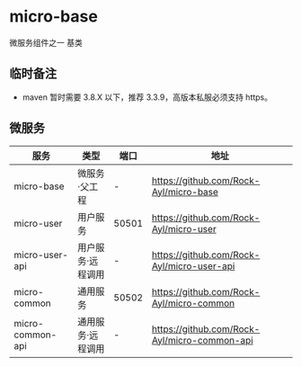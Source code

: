 # micro-base
微服务组件之一 基类

## 临时备注
- maven 暂时需要 3.8.X 以下，推荐 3.3.9，高版本私服必须支持 https。

## 微服务

| 服务               | 类型                 | 端口   | 地址                                  |
|--------------------|----------------------|--------|---------------------------------------|
| micro-base        | 微服务·父工程        | -      | https://github.com/Rock-Ayl/micro-base |
| micro-user        | 用户服务             | 50501  | https://github.com/Rock-Ayl/micro-user |
| micro-user-api    | 用户服务·远程调用    | -      | https://github.com/Rock-Ayl/micro-user-api |
| micro-common      | 通用服务             | 50502  | https://github.com/Rock-Ayl/micro-common |
| micro-common-api  | 通用服务·远程调用    | -      | https://github.com/Rock-Ayl/micro-common-api |